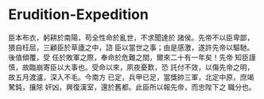 # Erudition-Expedition
臣本布衣，躬耕於南陽，苟全性命於亂世，不求聞達於
諸侯。先帝不以臣卑鄙，猥自枉屈，三顧臣於草廬之中，諮
臣以當世之事；由是感激，遂許先帝以驅馳。後值傾覆，受
任於敗軍之際，奉命於危難之間，爾來二十有一年矣！先帝
知臣謹慎，故臨崩寄臣以大事也。受命以來，夙夜憂歎，恐
託付不效，以傷先帝之明，故五月渡瀘，深入不毛。今南方
已定，兵甲已足，當獎帥三軍，北定中原，庶竭駑鈍，攘除
奸凶，興復漢室，還於舊都。此臣所以報先帝，而忠陛下之
職分也。
